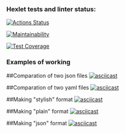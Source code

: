 ### Hexlet tests and linter status:
[![Actions Status](https://github.com/Alek753/python-project-50/workflows/hexlet-check/badge.svg)](https://github.com/Alek753/python-project-50/actions)

[![Maintainability](https://api.codeclimate.com/v1/badges/fb832f9fe8f77f968cf2/maintainability)](https://codeclimate.com/github/Alek753/python-project-50/maintainability)

[![Test Coverage](https://api.codeclimate.com/v1/badges/fb832f9fe8f77f968cf2/test_coverage)](https://codeclimate.com/github/Alek753/python-project-50/test_coverage)

### Examples of working

##Comparation of two json files
[![asciicast](https://asciinema.org/a/gAUekj3m89o3OZFytbzD6DIxP.svg)](https://asciinema.org/a/gAUekj3m89o3OZFytbzD6DIxP)

##Comparation of two yaml files
[![asciicast](https://asciinema.org/a/w7uoPWP2h58aML2Xlgp7fECgG.svg)](https://asciinema.org/a/w7uoPWP2h58aML2Xlgp7fECgG)

##Making "stylish" format
[![asciicast](https://asciinema.org/a/rLmuvdxKVb7HG8az3G13RJU1t.svg)](https://asciinema.org/a/rLmuvdxKVb7HG8az3G13RJU1t)

##Making "plain" format
[![asciicast](https://asciinema.org/a/ck0DOdXULvVpKZcVVtwXnxz6L.svg)](https://asciinema.org/a/ck0DOdXULvVpKZcVVtwXnxz6L)

##Making "json" format
[![asciicast](https://asciinema.org/a/5Wv8yt7z90OKWg2eHYQBOO0W7.svg)](https://asciinema.org/a/5Wv8yt7z90OKWg2eHYQBOO0W7)
